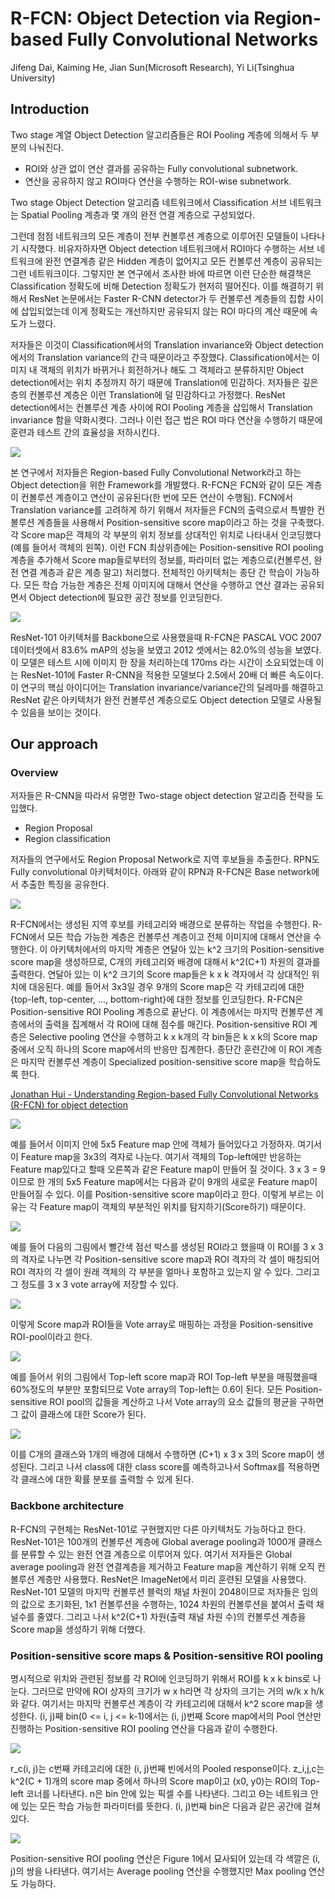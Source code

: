 # R-FCN: Object Detection via Region-based Fully Convolutional Networks

Jifeng Dai, Kaiming He, Jian Sun(Microsoft Research), Yi Li(Tsinghua University)



## Introduction

Two stage 계열 Object Detection 알고리즘들은 ROI Pooling 계층에 의해서 두 부분의 나눠진다. 

- ROI와 상관 없이 연산 결과를 공유하는 Fully convolutional subnetwork.
- 연산을 공유하지 않고 ROI마다 연산을 수행하는 ROI-wise subnetwork.

Two stage Object Detection 알고리즘 네트워크에서 Classification 서브 네트워크는 Spatial Pooling 계층과 몇 개의 완전 연결 계층으로 구성되었다. 

그런데 점점 네트워크의 모든 계층이 전부 컨볼루션 계층으로 이루어진 모델들이 나타나기 시작했다. 비유자하자면 Object detection 네트워크에서 ROI마다 수행하는 서브 네트워크에 완전 연결계층 같은 Hidden 계층이 없어지고 모든 컨볼루션 계층이 공유되는 그런 네트워크이다. 그렇지만 본 연구에서 조사한 바에 따르면 이런 단순한 해결책은 Classification 정확도에 비해 Detection 정확도가 현저히 떨어진다.  이를 해결하기 위해서 ResNet 논문에서는 Faster R-CNN detector가 두 컨볼루션 계층들의 집합 사이에 삽입되었는데 이게 정확도는 개선하지만 공유되지 않는 ROI 마다의 계산 때문에 속도가 느렸다. 

저자들은 이것이 Classification에서의 Translation invariance와 Object detection에서의 Translation variance의 간극 때문이라고 주장했다. Classification에서는 이미지 내 객체의 위치가 바뀌거나 회전하거나 해도 그 객체라고 분류하지만 Object detection에서는 위치 추정까지 하기 때문에 Translation에 민감하다. 저자들은 깊은 층의 컨볼루션 계층은 이런 Translation에 덜 민감하다고 가정했다. ResNet detection에서는 컨볼루션 계층 사이에 ROI Pooling 계층을 삽입해서 Translation invariance 함을 약화시켯다. 그러나 이런 접근 법은 ROI 마다 연산을 수행하기 때문에 훈련과 테스트 간의 효율성을 저하시킨다. 

![](./Figure/R-FCN_Object_Detection_via_Region-based_Fully_Convolutional_Networks1.JPG)

본 연구에서 저자들은 Region-based Fully Convolutional Network라고 하는 Object detection을 위한 Framework를 개발했다. R-FCN은 FCN와 같이 모든 계층이 컨볼루션 계층이고 연산이 공유된다(한 번에 모든 연산이 수행됨). FCN에서 Translation variance를 고려하게 하기 위해서 저자들은 FCN의 출력으로서 특별한 컨볼루션 계층들을 사용해서 Position-sensitive score map이라고 하는 것을 구축했다. 각 Score map은 객체의 각 부분의 위치 정보를 상대적인 위치로 나타내서 인코딩했다(예를 들어서 객체의 왼쪽). 이런 FCN 최상위층에는 Position-sensitive ROI pooling 계층을 추가해서 Score map들로부터의 정보를, 파라미터 없는 계층으로(컨볼루션, 완전 연결 계층과 같은 계층 말고) 처리했다. 전체적인 아키텍처는 종단 간 학습이 가능하다. 모든 학습 가능한 계층은 전체 이미지에 대해서 연산을 수행하고 연산 결과는 공유되면서 Object detection에 필요한 공간 정보를 인코딩한다. 

![](./Figure/R-FCN_Object_Detection_via_Region-based_Fully_Convolutional_Networks2.JPG)

ResNet-101 아키텍처를 Backbone으로 사용했을때 R-FCN은 PASCAL VOC 2007 데이터셋에서 83.6% mAP의 성능을 보였고 2012 셋에서는 82.0%의 성능을 보였다. 이 모델은 테스트 시에 이미지 한 장을 처리하는데 170ms 라는 시간이 소요되었는데 이는 ResNet-101에 Faster R-CNN을 적용한 모델보다 2.5에서 20배 더 빠른 속도이다. 이 연구의 핵심 아이디어는 Translation invariance/variance간의 딜레마를 해결하고 ResNet 같은 아키텍처가 완전 컨볼루션 계층으로도 Object detection 모델로 사용될 수 있음을 보이는 것이다. 



## Our approach

### Overview

저자들은 R-CNN을 따라서 유명한 Two-stage object detection 알고리즘 전략을 도입했다.

- Region Proposal
- Region classification

저자들의 연구에서도 Region Proposal Network로 지역 후보들을 추출한다. RPN도 Fully convolutional 아키텍처이다. 아래와 같이 RPN과 R-FCN은 Base network에서 추출한 특징을 공유한다. 

![](./Figure/R-FCN_Object_Detection_via_Region-based_Fully_Convolutional_Networks3.JPG)

R-FCN에서는 생성된 지역 후보를 카테고리와 배경으로 분류하는 작업을 수행한다. R-FCN에서 모든 학습 가능한 계층은 컨볼루션 계층이고 전체 이미지에 대해서 연산을 수행한다. 이 아키텍처에서의 마지막 계층은 연달아 있는 k^2 크기의 Position-sensitive score map을 생성하므로, C개의 카테고리와 배경에 대해서 k^2(C+1) 차원의 결과를 출력한다. 연달아 있는 이 k^2 크기의 Score map들은 k x k 격자에서 각 상대적인 위치에 대응된다. 예를 들어서 3x3일 경우 9개의 Score map은 각 카테고리에 대한 {top-left, top-center, ..., bottom-right}에 대한 정보를 인코딩한다. R-FCN은 Position-sensitive ROI Pooling 계층으로 끝난다. 이 계층에서는 마지막 컨볼루션 계층에서의 출력을 집계해서 각 ROI에 대해 점수를 매긴다. Position-sensitive ROI 계층은 Selective pooling 연산을 수행하고 k x k개의 각 bin들은 k x k의 Score map 중에서 오직 하나의 Score map에서의 반응만 집계한다. 종단간 훈련간에 이 ROI 계층은 마지막 컨볼루션 계층이 Specialized position-sensitive score map을 학습하도록 한다. 

[Jonathan Hui - Understanding Region-based Fully Convolutional Networks (R-FCN) for object detection](https://jonathan-hui.medium.com/understanding-region-based-fully-convolutional-networks-r-fcn-for-object-detection-828316f07c99)

![](./Figure/R-FCN_Object_Detection_via_Region-based_Fully_Convolutional_Networks4.JPG)

예를 들어서 이미지 안에 5x5 Feature map 안에 객체가 들어있다고 가정하자. 여기서 이 Feature map을 3x3의 격자로 나눈다. 여기서 객체의 Top-left에만 반응하는 Feature map있다고 할때 오른쪽과 같은 Feature map이 만들어 질 것이다. 3 x 3 = 9이므로 한 개의 5x5 Feature map에서는 다음과 같이 9개의 새로운 Feature map이 만들어질 수 있다. 이를 Position-sensitive score map이라고 한다. 이렇게 부르는 이유는 각 Feature map이 객체의 부분적인 위치를 탐지하기(Score하기) 때문이다.

![](./Figure/R-FCN_Object_Detection_via_Region-based_Fully_Convolutional_Networks5.JPG)

예를 들어 다음의 그림에서 빨간색 점선 박스를 생성된 ROI라고 했을때 이 ROI를 3 x 3의 격자로 나누면 각 Position-sensitive score map과 ROI 격자의 각 셀이 매칭되어 ROI 격자의 각 셀이 원래 객체의 각 부분을 얼마나 포함하고 있는지 알 수 있다. 그리고 그 정도를 3 x 3 vote array에 저장할 수 있다. 

![](./Figure/R-FCN_Object_Detection_via_Region-based_Fully_Convolutional_Networks6.JPG)

이렇게 Score map과 ROI들을 Vote array로 매핑하는 과정을 Position-sensitive ROI-pool이라고 한다. 

![](./Figure/R-FCN_Object_Detection_via_Region-based_Fully_Convolutional_Networks7.JPG)

예를 들어서 위의 그림에서 Top-left score map과 ROI Top-left 부분을 매핑했을때 60%정도의 부분만 포함되므로 Vote array의 Top-left는 0.6이 된다.  모든 Position-sensitive ROI pool의 값들을 계산하고 나서 Vote array의 요소 값들의 평균을 구하면 그 값이 클래스에 대한 Score가 된다. 

![](./Figure/R-FCN_Object_Detection_via_Region-based_Fully_Convolutional_Networks8.JPG)

이를 C개의 클래스와 1개의 배경에 대해서 수행하면 (C+1) x 3 x 3의 Score map이 생성된다. 그리고 나서 class에 대한 class score를 예측하고나서 Softmax를 적용하면 각 클래스에 대한 확률 분포를 출력할 수 있게 된다. 



### Backbone architecture

R-FCN의 구현체는 ResNet-101로 구현했지만 다른 아키텍처도 가능하다고 한다. ResNet-101은 100개의 컨볼루션 계층에 Global average pooling과 1000개 클래스를 분류할 수 있는 완전 연결 계층으로 이루어져 있다. 여기서 저자들은 Global average pooling과 완전 연결계층을 제거하고 Feature map을 계산하기 위해 오직 컨볼루션 계층만 사용했다. ResNet은 ImageNet에서 미리 훈련된 모델을 사용했다. ResNet-101 모델의 마지막 컨볼루션 블럭의 채널 차원이 2048이므로 저자들은 임의의 값으로 초기화된, 1x1 컨볼루션을 수행하는, 1024 차원의 컨볼루션을 붙여서 출력 채널수를 줄였다. 그리고 나서 k^2(C+1) 차원(출력 채널 차원 수)의 컨볼루션 계층을 Score map을 생성하기 위해 더했다.  



### Position-sensitive score maps & Position-sensitive ROI pooling

명시적으로 위치와 관련된 정보를 각 ROI에 인코딩하기 위해서 ROI를 k x k bins로 나눈다. 그러므로 만약에 ROI 상자의 크기가 w x h라면 각 상자의 크기는 거의 w/k x h/k와 같다. 여기서는 마지막 컨볼루션 계층이 각 카테고리에 대해서 k^2 score map을 생성한다. (i, j)째 bin(0 <= i, j <= k-1)에서는 (i, j)번째 Score map에서의 Pool 연산만 진행하는 Position-sensitive ROI pooling 연산을 다음과 같이 수행한다. 

![](./Figure/R-FCN_Object_Detection_via_Region-based_Fully_Convolutional_Networks9.JPG)

r_c(i, j)는 c번째 카테고리에 대한 (i, j)번째 빈에서의 Pooled response이다. z_i,j,c는 k^2(C + 1)개의 score map 중에서 하나의 Score map이고 (x0, y0)는 ROI의 Top-left 코너를 나타낸다. n은 bin 안에 있는 픽셀 수를 나타낸다. 그리고 Θ는 네트워크 안에 있는 모든 학습 가능한 파라미터를 뜻한다. (i, j)번째 bin은 다음과 같은 공간에 걸쳐 있다. 

![](./Figure/R-FCN_Object_Detection_via_Region-based_Fully_Convolutional_Networks10.JPG)

Position-sensitive ROI pooling 연산은 Figure 1에서 묘사되어 있는데 각 색깔은 (i, j)의 쌍을 나타낸다. 여기서는 Average pooling 연산을 수행했지만 Max pooling 연산도 가능하다. 